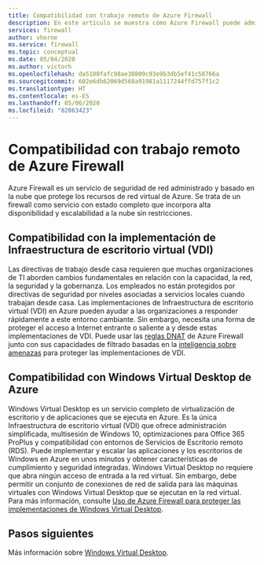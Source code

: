 ```yaml
---
title: Compatibilidad con trabajo remoto de Azure Firewall
description: En este artículo se muestra cómo Azure Firewall puede admitir los requisitos del personal laboral remoto.
services: firewall
author: vhorne
ms.service: firewall
ms.topic: conceptual
ms.date: 05/04/2020
ms.author: victorh
ms.openlocfilehash: da5100fafc98ae38809c93e9b3db5ef41c58766a
ms.sourcegitcommit: 602e6db62069d568a91981a1117244ffd757f1c2
ms.translationtype: HT
ms.contentlocale: es-ES
ms.lasthandoff: 05/06/2020
ms.locfileid: "82863423"
---
```

# <a name="azure-firewall-remote-work-support"></a>Compatibilidad con trabajo remoto de Azure Firewall

Azure Firewall es un servicio de seguridad de red administrado y basado en la nube que protege los recursos de red virtual de Azure. Se trata de un firewall como servicio con estado completo que incorpora alta disponibilidad y escalabilidad a la nube sin restricciones.

## <a name="virtual-desktop-infrastructure-vdi-deployment-support"></a>Compatibilidad con la implementación de Infraestructura de escritorio virtual (VDI)

Las directivas de trabajo desde casa requieren que muchas organizaciones de TI aborden cambios fundamentales en relación con la capacidad, la red, la seguridad y la gobernanza. Los empleados no están protegidos por directivas de seguridad por niveles asociadas a servicios locales cuando trabajan desde casa. Las implementaciones de Infraestructura de escritorio virtual (VDI) en Azure pueden ayudar a las organizaciones a responder rápidamente a este entorno cambiante. Sin embargo, necesita una forma de proteger el acceso a Internet entrante o saliente a y desde estas implementaciones de VDI. Puede usar las [reglas DNAT](rule-processing.md) de Azure Firewall junto con sus capacidades de filtrado basadas en la [inteligencia sobre amenazas](threat-intel.md) para proteger las implementaciones de VDI.

## <a name="azure-windows-virtual-desktop-support"></a>Compatibilidad con Windows Virtual Desktop de Azure

Windows Virtual Desktop es un servicio completo de virtualización de escritorio y de aplicaciones que se ejecuta en Azure. Es la única Infraestructura de escritorio virtual (VDI) que ofrece administración simplificada, multisesión de Windows 10, optimizaciones para Office 365 ProPlus y compatibilidad con entornos de Servicios de Escritorio remoto (RDS). Puede implementar y escalar las aplicaciones y los escritorios de Windows en Azure en unos minutos y obtener características de cumplimiento y seguridad integradas. Windows Virtual Desktop no requiere que abra ningún acceso de entrada a la red virtual. Sin embargo, debe permitir un conjunto de conexiones de red de salida para las máquinas virtuales con Windows Virtual Desktop que se ejecutan en la red virtual. Para más información, consulte [Uso de Azure Firewall para proteger las implementaciones de Windows Virtual Desktop](protect-windows-virtual-desktop.md).

## <a name="next-steps"></a>Pasos siguientes

Más información sobre [Windows Virtual Desktop](https://docs.microsoft.com/azure/virtual-desktop/).